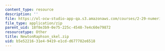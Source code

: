 ```yaml
---
content_type: resource
description: ''
file: https://ol-ocw-studio-app-qa.s3.amazonaws.com/courses/2-29-numerical-fluid-mechanics-spring-2015/b5e5221631e49419e1cdd677782e6518_NewtonRaphson_skel.zip
file_type: application/zip
parent_uid: 18f8e3b9-0e75-225c-4548-7e4c60e79872
resourcetype: Other
title: NewtonRaphson_skel.zip
uid: b5e52216-31e4-9419-e1cd-d677782e6518
---
```

